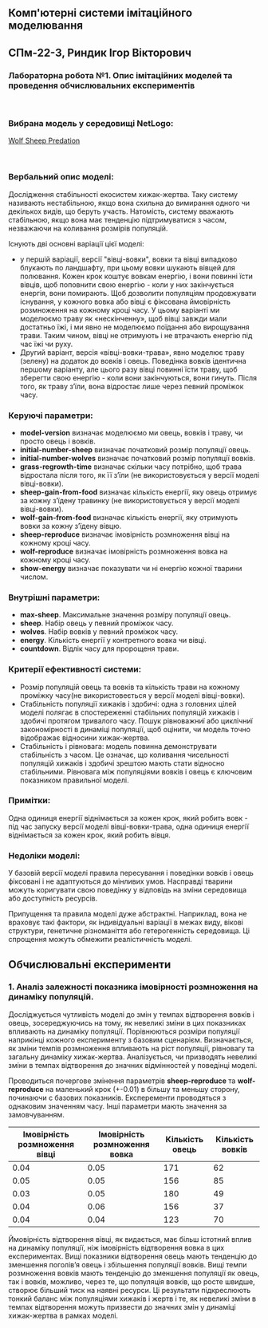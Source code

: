 ## Комп'ютерні системи імітаційного моделювання
## СПм-22-3, **Риндик Ігор Вікторович**
### Лабораторна робота №**1**. Опис імітаційних моделей та проведення обчислювальних експериментів

<br>

### Вибрана модель у середовищі NetLogo:
[Wolf Sheep Predation](http://www.netlogoweb.org/launch#http://www.netlogoweb.org/assets/modelslib/Sample%20Models/Biology/Wolf%20Sheep%20Predation.nlogo)

<br>

### Вербальний опис моделі:
Дослідження стабільності екосистем хижак-жертва. Таку систему називають нестабільною, якщо вона схильна до вимирання одного чи декількох видів, що беруть участь. Натомість, систему вважають стабільною, якщо вона має тенденцію підтримуватися з часом, незважаючи на коливання розмірів популяцій.

Існують дві основні варіації цієї моделі:
- у першій варіації, версії "вівці-вовки", вовки та вівці випадково блукають по ландшафту, при цьому вовки шукають вівцей для полювання. Кожен крок коштує вовкам енергію, і вони повинні їсти вівців, щоб поповнити свою енергію - коли у них закінчується енергія, вони помирають. Щоб дозволити популяціям продовжувати існування, у кожного вовка або вівці є фіксована ймовірність розмноження на кожному кроці часу. У цьому варіанті ми моделюємо траву як «нескінченну», щоб вівці завжди мали достатньо їжі, і ми явно не моделюємо поїдання або вирощування трави. Таким чином, вівці не отримують і не втрачають енергію під час їжі чи руху.
- Другий варіант, версія «вівці-вовки-трава», явно моделює траву (зелену) на додаток до вовків і овець. Поведінка вовків ідентична першому варіанту, але цього разу вівці повинні їсти траву, щоб зберегти свою енергію - коли вони закінчуються, вони гинуть. Після того, як траву з’їли, вона відростає лише через певний проміжок часу.

### Керуючі параметри:
- **model-version** визначає моделюємо ми овець, вовків і траву, чи просто овець і вовків.
- **initial-number-sheep** визначає початковий розмір популяції овець.
- **initial-number-wolves** визначає початковий розмір популяції вовків.
- **grass-regrowth-time** визначає cкільки часу потрібно, щоб трава відростала після того, як її з’їли (не використовується у версії моделі вівці-вовки).
- **sheep-gain-from-food** визначає кількість енергії, яку овець отримує за кожну з’їдену травинку (не використовується у версії моделі вівці-вовки).
- **wolf-gain-from-food** визначає кількість енергії, яку отримують вовки за кожну з’їдену вівцю.
- **sheep-reproduce** визначає імовірність розмноження вівці на кожному кроці часу.
- **wolf-reproduce** визначає імовірність розмноження вовка на кожному кроці часу.
- **show-energy** визначає показувати чи ні енергію кожної тварини числом.

### Внутрішні параметри:
- **max-sheep**. Максимальне значення розміру популяції овець. 
- **sheep**. Набір овець у певний проміжок часу.
- **wolves**. Набір вовків у певний проміжок часу.
- **energy**. Кількість енергії у контретного вовка чи вівці.
- **countdown**. Відлік часу для пророщеня трави.

### Критерії ефективності системи:
- Розмір популяцій овець та вовків та кількість трави на кожному проміжку часу(не використовеється у версії моделі вівці-вовки).
- Стабільність популяції хижаків і здобичі: одна з головних цілей моделі полягає в спостереженні стабільних популяцій хижаків і здобичі протягом тривалого часу. Пошук рівноважниї або циклічниї закономірності в динаміці популяції, щоб оцінити, чи модель точно відображає відносини хижак-жертва.
- Стабільність і рівновага: модель повинна демонструвати стабільність з часом. Це означає, що коливання чисельності популяцій хижаків і здобичі зрештою мають стати відносно стабільними. Рівновага між популяціями вовків і овець є ключовим показником правильної моделі.

### Примітки:
Одна одиниця енергії віднімається за кожен крок, який робить вовк - під час запуску версії моделі вівці-вовки-трава, одна одиниця енергії віднімається за кожен крок, який робить вівця.

### Недоліки моделі:
У базовій версії моделі правила пересування і поведінки вовків і овець фіксовані і не адаптуються до мінливих умов. Насправді тварини можуть коригувати свою поведінку у відповідь на зміни середовища або доступність ресурсів.

Припущення та правила моделі дуже абстрактні. Наприклад, вона не враховує такі фактори, як індивідуальні варіації в межах виду, вікові структури, генетичне різноманіття або гетерогенність середовища. Ці спрощення можуть обмежити реалістичність моделі.
<br>

## Обчислювальні експерименти

### 1. Аналіз залежності показника імовірності розмноження на динаміку популяцій.
Досліджується чутливість моделі до змін у темпах відтворення вовків і овець, зосереджуючись на тому, як невеликі зміни в цих показниках впливають на динаміку популяції. Порівнюються розміри популяції наприкінці кожного експерименту з базовим сценарієм.
Визначається, як зміни темпів розмноження впливають на ріст популяції, рівновагу та загальну динаміку хижак-жертва.
Аналізується, чи призводять невеликі зміни в темпах відтворення до значних відмінностей у поведінці моделі.

Проводиться почергове змінення параметрів **sheep-reproduce** та **wolf-reproduce** на маленький крок (+-0.01) в більшу та меньшу сторону, починаючи с базових показників. Експеременти проводяться з однаковим значенням часу. Інші параметри мають значення за замовчуванням.

<table>
<thead>
<tr><th>Імовірність розмноження вівці</th><th>Імовірність розмноження вовка</th><th>Кількість овець</th><th>Кількість вовків</th></tr>
</thead>
<tbody>
<tr><td>0.04</td><td>0.05</td><td>171</td><td>62</td></tr>
<tr><td>0.05</td><td>0.05</td><td>156</td><td>85</td></tr>
<tr><td>0.03</td><td>0.05</td><td>180</td><td>49</td></tr>
<tr><td>0.04</td><td>0.06</td><td>156</td><td>37</td></tr>
<tr><td>0.04</td><td>0.04</td><td>123</td><td>70</td></tr>
</tbody>
</table>

Ймовірність відтворення вівці, як видається, має більш істотний вплив на динаміку популяції, ніж імовірність відтворення вовка в цих експериментах. Вищі показники відтворення овець мають тенденцію до зменшення поголів’я овець і збільшення популяції вовків. Вищі темпи розмноження вовків мають тенденцію до зменшення популяції як овець, так і вовків, можливо, через те, що популяція вовків, що росте швидше, створює більший тиск на наявні ресурси.
Ці результати підкреслюють тонкий баланс між популяціями хижаків і жертв і те, як невеликі зміни в темпах відтворення можуть призвести до значних змін у динаміці хижак-жертва в рамках моделі.